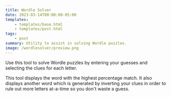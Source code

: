 ```yaml
---
title: Wordle Solver
date: 2023-03-14T00:00:00-05:00
templates:
    - templates/base.html
    - templates/post.html
tags:
    - post
summary: Utility to assist in solving Wordle puzzles.
image: /wordlesolver/preview.png
---
```


Use this tool to solve Wordle puzzles by entering your guesses and selecting
the clues for each letter.

This tool displays the word with the highest percentage match. It also displays
another word which is generated by inverting your clues in order to rule out
more letters at-a-time so you don't waste a guess.

<div id="wordleForm" data-component=""></div>
